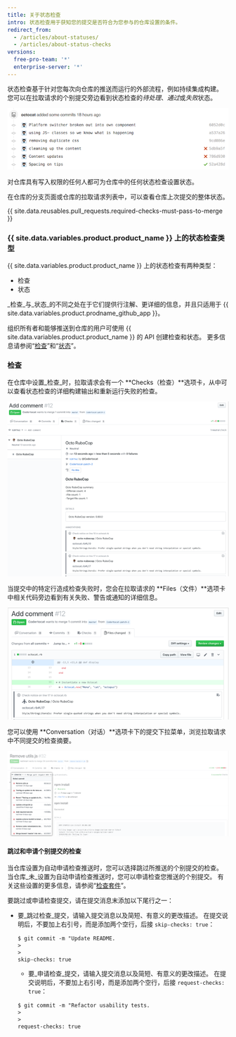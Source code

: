 ```yaml
---
title: 关于状态检查
intro: 状态检查用于获知您的提交是否符合为您参与的仓库设置的条件。
redirect_from:
  - /articles/about-statuses/
  - /articles/about-status-checks
versions:
  free-pro-team: '*'
  enterprise-server: '*'
---
```


状态检查基于针对您每次向仓库的推送而运行的外部流程，例如持续集成构建。 您可以在拉取请求的个别提交旁边看到状态检查的*待处理*、*通过*或*失败*状态。

![提交和状态列表](/assets/images/help/pull_requests/commit-list-statuses.png)

对仓库具有写入权限的任何人都可为仓库中的任何状态检查设置状态。

在仓库的分支页面或仓库的拉取请求列表中，可以查看仓库上次提交的整体状态。

{{ site.data.reusables.pull_requests.required-checks-must-pass-to-merge }}

### {{ site.data.variables.product.product_name }} 上的状态检查类型

{{ site.data.variables.product.product_name }} 上的状态检查有两种类型：

- 检查
- 状态

_检查_与_状态_的不同之处在于它们提供行注解、更详细的信息，并且只适用于 {{ site.data.variables.product.prodname_github_app }}。

组织所有者和能够推送到仓库的用户可使用 {{ site.data.variables.product.product_name }} 的 API 创建检查和状态。 更多信息请参阅“[检查](/v3/checks/)”和“[状态](/v3/repos/statuses/)”。

### 检查

在仓库中设置_检查_时，拉取请求会有一个 **Checks（检查）**选项卡，从中可以查看状态检查的详细构建输出和重新运行失败的检查。

![拉取请求中的状态检查](/assets/images/help/pull_requests/checks.png)

当提交中的特定行造成检查失败时，您会在拉取请求的 **Files（文件）**选项卡中相关代码旁边看到有关失败、警告或通知的详细信息。

![状态检查详细信息](/assets/images/help/pull_requests/checks-detailed.png)

您可以使用 **Conversation（对话）**选项卡下的提交下拉菜单，浏览拉取请求中不同提交的检查摘要。

![下拉菜单中不同提交的检查摘要](/assets/images/help/pull_requests/checks-summary-for-various-commits.png)

#### 跳过和申请个别提交的检查

当仓库设置为自动申请检查推送时，您可以选择跳过所推送的个别提交的检查。 当仓库_未_设置为自动申请检查推送时，您可以申请检查您推送的个别提交。 有关这些设置的更多信息，请参阅“[检查套件](/v3/checks/suites/#set-preferences-for-check-suites-on-a-repository)”。

要跳过或申请检查提交，请在提交消息末添加以下尾行之一：

- 要_跳过检查_提交，请输入提交消息以及简短、有意义的更改描述。 在提交说明后，不要加上右引号，而是添加两个空行，后接 `skip-checks: true`：
  ```shell
  $ git commit -m "Update README.
  >
  >
  skip-checks: true
  ```
  - 要_申请检查_提交，请输入提交消息以及简短、有意义的更改描述。 在提交说明后，不要加上右引号，而是添加两个空行，后接 `request-checks: true`：
  ```shell
  $ git commit -m "Refactor usability tests.
  >
  >
  request-checks: true
  ```
  
